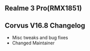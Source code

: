## Realme 3 Pro(RMX1851)

## Corvus V16.8 Changelog

- Misc tweaks and bug fixes
- Changed Maintainer
